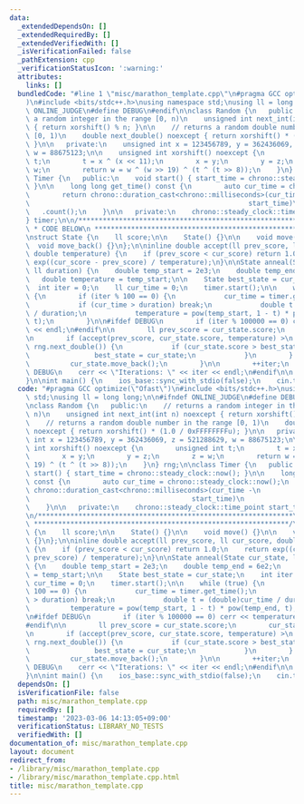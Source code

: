 ```yaml
---
data:
  _extendedDependsOn: []
  _extendedRequiredBy: []
  _extendedVerifiedWith: []
  _isVerificationFailed: false
  _pathExtension: cpp
  _verificationStatusIcon: ':warning:'
  attributes:
    links: []
  bundledCode: "#line 1 \"misc/marathon_template.cpp\"\n#pragma GCC optimize(\"Ofast\"\
    )\n#include <bits/stdc++.h>\nusing namespace std;\nusing ll = long long;\n\n#ifndef\
    \ ONLINE_JUDGE\n#define DEBUG\n#endif\n\nclass Random {\n   public:\n    // returns\
    \ a random integer in the range [0, n)\n    unsigned int next_int(int n) noexcept\
    \ { return xorshift() % n; }\n\n    // returns a random double number in the range\
    \ [0, 1)\n    double next_double() noexcept { return xorshift() * (1.0 / 0xFFFFFFFFu);\
    \ }\n\n   private:\n    unsigned int x = 123456789, y = 362436069, z = 521288629,\
    \ w = 88675123;\n\n    unsigned int xorshift() noexcept {\n        unsigned int\
    \ t;\n        t = x ^ (x << 11);\n        x = y;\n        y = z;\n        z =\
    \ w;\n        return w = w ^ (w >> 19) ^ (t ^ (t >> 8));\n    }\n} rng;\n\nclass\
    \ Timer {\n   public:\n    void start() { start_time = chrono::steady_clock::now();\
    \ }\n\n    long long get_time() const {\n        auto cur_time = chrono::steady_clock::now();\n\
    \        return chrono::duration_cast<chrono::milliseconds>(cur_time -\n     \
    \                                                      start_time)\n         \
    \   .count();\n    }\n\n   private:\n    chrono::steady_clock::time_point start_time;\n\
    } timer;\n\n/***************************************************************\n\
    \ * CODE BELOW\n ***************************************************************/\n\
    \nstruct State {\n    ll score;\n\n    State() {}\n\n    void move() {}\n\n  \
    \  void move_back() {}\n};\n\ninline double accept(ll prev_score, ll cur_score,\
    \ double temperature) {\n    if (prev_score < cur_score) return 1.0;\n    return\
    \ exp((cur_score - prev_score) / temperature);\n}\n\nState anneal(State cur_state,\
    \ ll duration) {\n    double temp_start = 2e3;\n    double temp_end = 6e2;\n \
    \   double temperature = temp_start;\n\n    State best_state = cur_state;\n  \
    \  int iter = 0;\n    ll cur_time = 0;\n    timer.start();\n\n    while (true)\
    \ {\n        if (iter % 100 == 0) {\n            cur_time = timer.get_time();\n\
    \            if (cur_time > duration) break;\n            double t = (double)cur_time\
    \ / duration;\n            temperature = pow(temp_start, 1 - t) * pow(temp_end,\
    \ t);\n        }\n\n#ifdef DEBUG\n        if (iter % 100000 == 0) cerr << temperature\
    \ << endl;\n#endif\n\n        ll prev_score = cur_state.score;\n        cur_state.move();\n\
    \n        if (accept(prev_score, cur_state.score, temperature) >\n           \
    \ rng.next_double()) {\n            if (cur_state.score > best_state.score) {\n\
    \                best_state = cur_state;\n            }\n        } else {\n  \
    \          cur_state.move_back();\n        }\n\n        ++iter;\n    }\n\n#ifdef\
    \ DEBUG\n    cerr << \"Iterations: \" << iter << endl;\n#endif\n\n    return best_state;\n\
    }\n\nint main() {\n    ios_base::sync_with_stdio(false);\n    cin.tie(0);\n}\n"
  code: "#pragma GCC optimize(\"Ofast\")\n#include <bits/stdc++.h>\nusing namespace\
    \ std;\nusing ll = long long;\n\n#ifndef ONLINE_JUDGE\n#define DEBUG\n#endif\n\
    \nclass Random {\n   public:\n    // returns a random integer in the range [0,\
    \ n)\n    unsigned int next_int(int n) noexcept { return xorshift() % n; }\n\n\
    \    // returns a random double number in the range [0, 1)\n    double next_double()\
    \ noexcept { return xorshift() * (1.0 / 0xFFFFFFFFu); }\n\n   private:\n    unsigned\
    \ int x = 123456789, y = 362436069, z = 521288629, w = 88675123;\n\n    unsigned\
    \ int xorshift() noexcept {\n        unsigned int t;\n        t = x ^ (x << 11);\n\
    \        x = y;\n        y = z;\n        z = w;\n        return w = w ^ (w >>\
    \ 19) ^ (t ^ (t >> 8));\n    }\n} rng;\n\nclass Timer {\n   public:\n    void\
    \ start() { start_time = chrono::steady_clock::now(); }\n\n    long long get_time()\
    \ const {\n        auto cur_time = chrono::steady_clock::now();\n        return\
    \ chrono::duration_cast<chrono::milliseconds>(cur_time -\n                   \
    \                                        start_time)\n            .count();\n\
    \    }\n\n   private:\n    chrono::steady_clock::time_point start_time;\n} timer;\n\
    \n/***************************************************************\n * CODE BELOW\n\
    \ ***************************************************************/\n\nstruct State\
    \ {\n    ll score;\n\n    State() {}\n\n    void move() {}\n\n    void move_back()\
    \ {}\n};\n\ninline double accept(ll prev_score, ll cur_score, double temperature)\
    \ {\n    if (prev_score < cur_score) return 1.0;\n    return exp((cur_score -\
    \ prev_score) / temperature);\n}\n\nState anneal(State cur_state, ll duration)\
    \ {\n    double temp_start = 2e3;\n    double temp_end = 6e2;\n    double temperature\
    \ = temp_start;\n\n    State best_state = cur_state;\n    int iter = 0;\n    ll\
    \ cur_time = 0;\n    timer.start();\n\n    while (true) {\n        if (iter %\
    \ 100 == 0) {\n            cur_time = timer.get_time();\n            if (cur_time\
    \ > duration) break;\n            double t = (double)cur_time / duration;\n  \
    \          temperature = pow(temp_start, 1 - t) * pow(temp_end, t);\n        }\n\
    \n#ifdef DEBUG\n        if (iter % 100000 == 0) cerr << temperature << endl;\n\
    #endif\n\n        ll prev_score = cur_state.score;\n        cur_state.move();\n\
    \n        if (accept(prev_score, cur_state.score, temperature) >\n           \
    \ rng.next_double()) {\n            if (cur_state.score > best_state.score) {\n\
    \                best_state = cur_state;\n            }\n        } else {\n  \
    \          cur_state.move_back();\n        }\n\n        ++iter;\n    }\n\n#ifdef\
    \ DEBUG\n    cerr << \"Iterations: \" << iter << endl;\n#endif\n\n    return best_state;\n\
    }\n\nint main() {\n    ios_base::sync_with_stdio(false);\n    cin.tie(0);\n}"
  dependsOn: []
  isVerificationFile: false
  path: misc/marathon_template.cpp
  requiredBy: []
  timestamp: '2023-03-06 14:13:05+09:00'
  verificationStatus: LIBRARY_NO_TESTS
  verifiedWith: []
documentation_of: misc/marathon_template.cpp
layout: document
redirect_from:
- /library/misc/marathon_template.cpp
- /library/misc/marathon_template.cpp.html
title: misc/marathon_template.cpp
---
```

